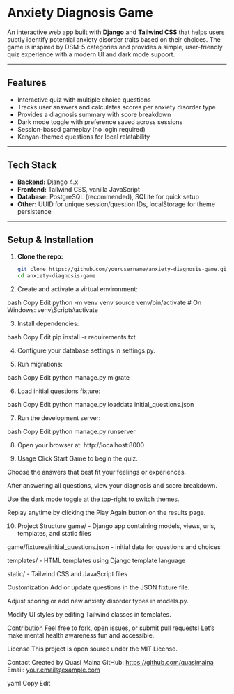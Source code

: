 # Anxiety Diagnosis Game

An interactive web app built with **Django** and **Tailwind CSS** that helps users subtly identify potential anxiety disorder traits based on their choices. The game is inspired by DSM-5 categories and provides a simple, user-friendly quiz experience with a modern UI and dark mode support.

---

## Features

- Interactive quiz with multiple choice questions
- Tracks user answers and calculates scores per anxiety disorder type
- Provides a diagnosis summary with score breakdown
- Dark mode toggle with preference saved across sessions
- Session-based gameplay (no login required)
- Kenyan-themed questions for local relatability

---

## Tech Stack

- **Backend:** Django 4.x
- **Frontend:** Tailwind CSS, vanilla JavaScript
- **Database:** PostgreSQL (recommended), SQLite for quick setup
- **Other:** UUID for unique session/question IDs, localStorage for theme persistence

---

## Setup & Installation

1. **Clone the repo:**

   ```bash
   git clone https://github.com/yourusername/anxiety-diagnosis-game.git
   cd anxiety-diagnosis-game
2. Create and activate a virtual environment:

bash
Copy
Edit
python -m venv venv
source venv/bin/activate  # On Windows: venv\Scripts\activate

3. Install dependencies:

bash
Copy
Edit
pip install -r requirements.txt

4. Configure your database settings in settings.py.

5. Run migrations:

bash
Copy
Edit
python manage.py migrate

6. Load initial questions fixture:

bash
Copy
Edit
python manage.py loaddata initial_questions.json

7. Run the development server:

bash
Copy
Edit
python manage.py runserver

8. Open your browser at: http://localhost:8000

9. Usage
Click Start Game to begin the quiz.

Choose the answers that best fit your feelings or experiences.

After answering all questions, view your diagnosis and score breakdown.

Use the dark mode toggle at the top-right to switch themes.

Replay anytime by clicking the Play Again button on the results page.

10. Project Structure
game/ - Django app containing models, views, urls, templates, and static files

game/fixtures/initial_questions.json - initial data for questions and choices

templates/ - HTML templates using Django template language

static/ - Tailwind CSS and JavaScript files

Customization
Add or update questions in the JSON fixture file.

Adjust scoring or add new anxiety disorder types in models.py.

Modify UI styles by editing Tailwind classes in templates.

Contribution
Feel free to fork, open issues, or submit pull requests!
Let’s make mental health awareness fun and accessible.

License
This project is open source under the MIT License.

Contact
Created by Quasi Maina
GitHub: https://github.com/quasimaina
Email: your.email@example.com

yaml
Copy
Edit

